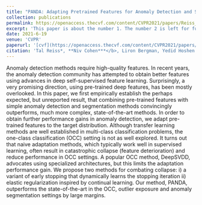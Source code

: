 ```yaml
---
title: "PANDA: Adapting Pretrained Features for Anomaly Detection and Segmentation"
collection: publications
permalink: https://openaccess.thecvf.com/content/CVPR2021/papers/Reiss_PANDA_Adapting_Pretrained_Features_for_Anomaly_Detection_and_Segmentation_CVPR_2021_paper.pdf
excerpt: 'This paper is about the number 1. The number 2 is left for future work.'
date: 2021-6-19
venue: 'CVPR'
paperurl: '[cvf](https://openaccess.thecvf.com/content/CVPR2021/papers/Reiss_PANDA_Adapting_Pretrained_Features_for_Anomaly_Detection_and_Segmentation_CVPR_2021_paper.pdf)'
citation: 'Tal Reiss*, **Niv Cohen***</b>, Liron Bergman, Yedid Hoshen. *Conference on Computer Vision and Pattern Recognition (CVPR)*, 2021.'
---
```


Anomaly detection methods require high-quality features. In recent years, the anomaly detection community has attempted to obtain better features using advances in deep self-supervised feature learning. Surprisingly, a very promising direction, using pre-trained deep features, has been mostly overlooked. In this paper, we first empirically establish the perhaps expected, but unreported result, that combining pre-trained features with simple anomaly detection and segmentation methods convincingly outperforms, much more complex, state-of-the-art methods. In order to obtain further performance gains in anomaly detection, we adapt pre-trained features to the target distribution. Although transfer learning methods are well established in multi-class classification problems, the one-class classification (OCC) setting is not as well explored. It turns out that naive adaptation methods, which typically work well in supervised learning, often result in catastrophic collapse (feature deterioration) and reduce performance in OCC settings. A popular OCC method, DeepSVDD, advocates using specialized architectures, but this limits the adaptation performance gain. We propose two methods for combating collapse: i) a variant of early stopping that dynamically learns the stopping iteration ii) elastic regularization inspired by continual learning. Our method, PANDA, outperforms the state-of-the-art in the OCC, outlier exposure and anomaly segmentation settings by large margins.
